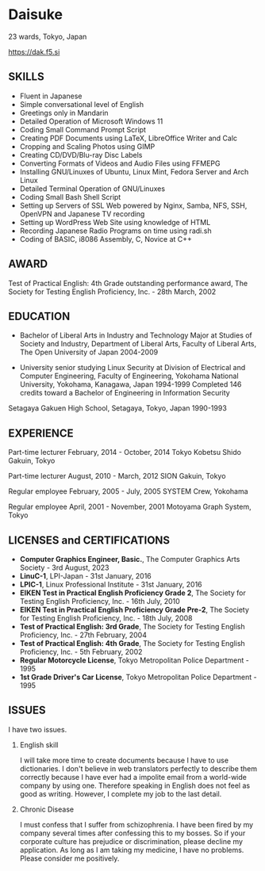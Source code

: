 # Daisuke

23 wards, Tokyo, Japan

https://dak.f5.si

## SKILLS

* Fluent in Japanese
* Simple conversational level of English
* Greetings only in Mandarin
* Detailed Operation of Microsoft Windows 11
* Coding Small Command Prompt Script
* Creating PDF Documents using LaTeX, LibreOffice Writer and Calc
* Cropping and Scaling Photos using GIMP
* Creating CD/DVD/Blu-ray Disc Labels
* Converting Formats of Videos and Audio Files using FFMEPG
* Installing GNU/Linuxes of Ubuntu, Linux Mint, Fedora Server and Arch Linux
* Detailed Terminal Operation of GNU/Linuxes
* Coding Small Bash Shell Script
* Setting up Servers of SSL Web powered by Nginx, Samba, NFS, SSH, OpenVPN and Japanese TV recording
* Setting up WordPress Web Site using knowledge of HTML
* Recording Japanese Radio Programs on time using radi.sh
* Coding of BASIC, i8086 Assembly, C, Novice at C++

## AWARD

Test of Practical English: 4th Grade outstanding performance award, The Society for Testing English Proficiency, Inc. - 28th March, 2002

## EDUCATION

* Bachelor of Liberal Arts in Industry and Technology Major at Studies of Society and Industry, Department of Liberal Arts, Faculty of Liberal Arts, The Open University of Japan 2004-2009

* University senior studying Linux Security at Division of Electrical and Computer Engineering, Faculty of Engineering, Yokohama National University, Yokohama, Kanagawa, Japan 1994-1999 Completed 146 credits toward a Bachelor of Engineering in Information Security

Setagaya Gakuen High School, Setagaya, Tokyo, Japan 1990-1993

## EXPERIENCE

Part-time lecturer February, 2014 - October, 2014
Tokyo Kobetsu Shido Gakuin, Tokyo

Part-time lecturer August, 2010 - March, 2012
SION Gakuin, Tokyo

Regular employee February, 2005 - July, 2005
SYSTEM Crew, Yokohama

Regular employee April, 2001 - November, 2001
Motoyama Graph System, Tokyo

## LICENSES and CERTIFICATIONS

* **Computer Graphics Engineer, Basic.**, The Computer Graphics Arts Society - 3rd August, 2023
* **LinuC-1**, LPI-Japan - 31st January, 2016
* **LPIC-1**, Linux Professional Institute - 31st January, 2016
* **EIKEN Test in Practical English Proficiency Grade 2**, The Society for Testing English Proficiency, Inc. - 16th July, 2010
* **EIKEN Test in Practical English Proficiency Grade Pre-2**, The Society for Testing English Proficiency, Inc. - 18th July, 2008
* **Test of Practical English: 3rd Grade**, The Society for Testing English Proficiency, Inc. - 27th February, 2004
* **Test of Practical English: 4th Grade**, The Society for Testing English Proficiency, Inc. - 5th February, 2002
* **Regular Motorcycle License**, Tokyo Metropolitan Police Department - 1995
* **1st Grade Driver's Car License**, Tokyo Metropolitan Police Department - 1995

## ISSUES

   I have two issues.

1. English skill

   I will take more time to create documents because I have to use dictionaries. I don't believe in web translators perfectly to describe them correctly because I have ever had a impolite email from a world-wide company by using one. Therefore speaking in English does not feel as good as writing. However, I complete my job to the last detail.

2. Chronic Disease

   I must confess that I suffer from schizophrenia. I have been fired by my company several times after confessing this to my bosses. So if your corporate culture has prejudice or discrimination, please decline my application. As long as I am taking my medicine, I have no problems. Please consider me positively.
